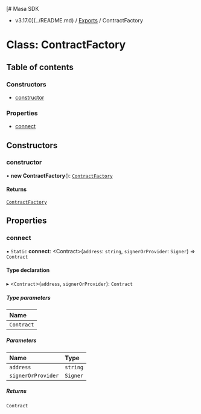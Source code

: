 [# Masa SDK
 - v3.17.0](../README.md) / [Exports](../modules.md) / ContractFactory

# Class: ContractFactory

## Table of contents

### Constructors

- [constructor](ContractFactory.md#constructor)

### Properties

- [connect](ContractFactory.md#connect)

## Constructors

### constructor

• **new ContractFactory**(): [`ContractFactory`](ContractFactory.md)

#### Returns

[`ContractFactory`](ContractFactory.md)

## Properties

### connect

▪ `Static` **connect**: \<Contract\>(`address`: `string`, `signerOrProvider`: `Signer`) => `Contract`

#### Type declaration

▸ \<`Contract`\>(`address`, `signerOrProvider`): `Contract`

##### Type parameters

| Name |
| :------ |
| `Contract` |

##### Parameters

| Name | Type |
| :------ | :------ |
| `address` | `string` |
| `signerOrProvider` | `Signer` |

##### Returns

`Contract`

